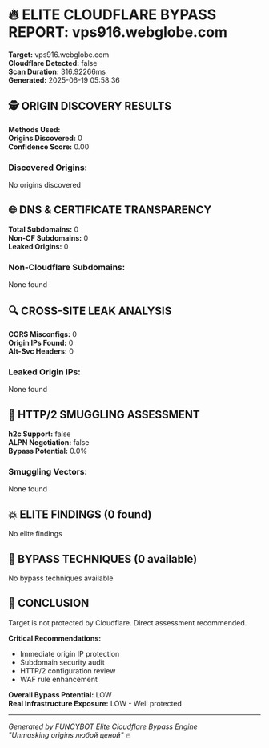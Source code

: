 # 🔥 ELITE CLOUDFLARE BYPASS REPORT: vps916.webglobe.com

**Target:** vps916.webglobe.com  
**Cloudflare Detected:** false  
**Scan Duration:** 316.92266ms  
**Generated:** 2025-06-19 05:58:36

## 🕵️ ORIGIN DISCOVERY RESULTS

**Methods Used:**   
**Origins Discovered:** 0  
**Confidence Score:** 0.00

### Discovered Origins:
No origins discovered

## 🌐 DNS & CERTIFICATE TRANSPARENCY

**Total Subdomains:** 0  
**Non-CF Subdomains:** 0  
**Leaked Origins:** 0

### Non-Cloudflare Subdomains:
None found

## 🔍 CROSS-SITE LEAK ANALYSIS

**CORS Misconfigs:** 0  
**Origin IPs Found:** 0  
**Alt-Svc Headers:** 0

### Leaked Origin IPs:
None found

## 🚀 HTTP/2 SMUGGLING ASSESSMENT

**h2c Support:** false  
**ALPN Negotiation:** false  
**Bypass Potential:** 0.0%

### Smuggling Vectors:
None found

## 💥 ELITE FINDINGS (0 found)

No elite findings

## 🎯 BYPASS TECHNIQUES (0 available)

No bypass techniques available

## 🏁 CONCLUSION

Target is not protected by Cloudflare. Direct assessment recommended.

**Critical Recommendations:**
- Immediate origin IP protection
- Subdomain security audit
- HTTP/2 configuration review
- WAF rule enhancement

**Overall Bypass Potential:** LOW  
**Real Infrastructure Exposure:** LOW - Well protected

---
*Generated by FUNCYBOT Elite Cloudflare Bypass Engine*  
*"Unmasking origins любой ценой"* 🔥

